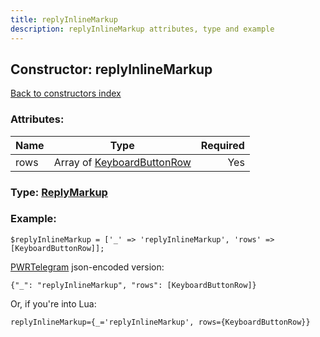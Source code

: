 ```yaml
---
title: replyInlineMarkup
description: replyInlineMarkup attributes, type and example
---
```

## Constructor: replyInlineMarkup  
[Back to constructors index](index.md)



### Attributes:

| Name     |    Type       | Required |
|----------|:-------------:|---------:|
|rows|Array of [KeyboardButtonRow](../types/KeyboardButtonRow.md) | Yes|



### Type: [ReplyMarkup](../types/ReplyMarkup.md)


### Example:

```
$replyInlineMarkup = ['_' => 'replyInlineMarkup', 'rows' => [KeyboardButtonRow]];
```  

[PWRTelegram](https://pwrtelegram.xyz) json-encoded version:

```
{"_": "replyInlineMarkup", "rows": [KeyboardButtonRow]}
```


Or, if you're into Lua:  


```
replyInlineMarkup={_='replyInlineMarkup', rows={KeyboardButtonRow}}

```



